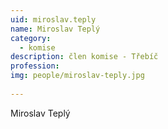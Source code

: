 ```yaml
---
uid: miroslav.teply
name: Miroslav Teplý
category:
  - komise
description: člen komise - Třebíč
profession: 
img: people/miroslav-teply.jpg
  
---
```


Miroslav Teplý
